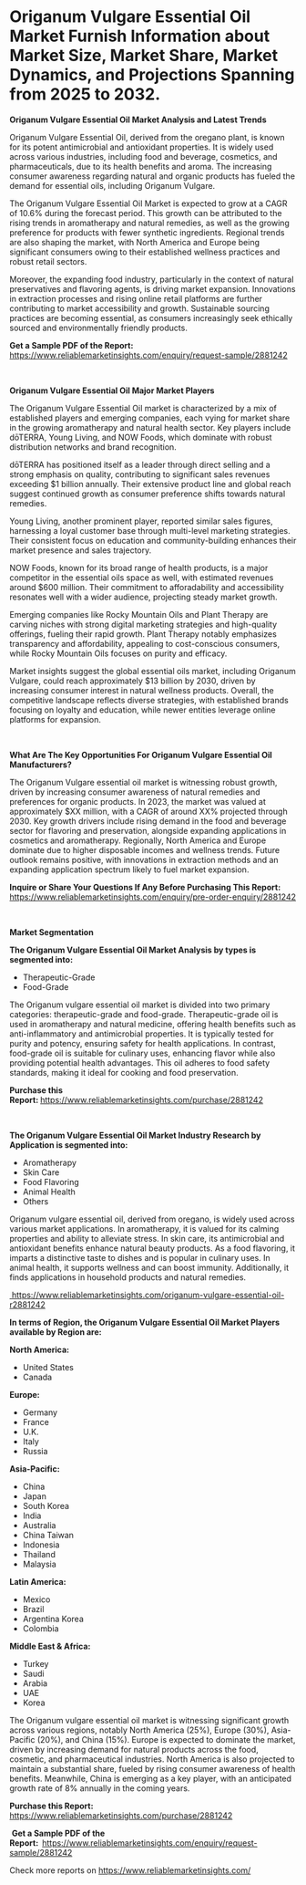 <p><h1>Origanum Vulgare Essential Oil Market Furnish Information about Market Size, Market Share, Market Dynamics, and Projections Spanning from 2025 to 2032.</h1></p><p><strong>Origanum Vulgare Essential Oil Market Analysis and Latest Trends</strong></p>
<p><p>Origanum Vulgare Essential Oil, derived from the oregano plant, is known for its potent antimicrobial and antioxidant properties. It is widely used across various industries, including food and beverage, cosmetics, and pharmaceuticals, due to its health benefits and aroma. The increasing consumer awareness regarding natural and organic products has fueled the demand for essential oils, including Origanum Vulgare.</p><p>The Origanum Vulgare Essential Oil Market is expected to grow at a CAGR of 10.6% during the forecast period. This growth can be attributed to the rising trends in aromatherapy and natural remedies, as well as the growing preference for products with fewer synthetic ingredients. Regional trends are also shaping the market, with North America and Europe being significant consumers owing to their established wellness practices and robust retail sectors.</p><p>Moreover, the expanding food industry, particularly in the context of natural preservatives and flavoring agents, is driving market expansion. Innovations in extraction processes and rising online retail platforms are further contributing to market accessibility and growth. Sustainable sourcing practices are becoming essential, as consumers increasingly seek ethically sourced and environmentally friendly products.</p></p>
<p><strong>Get a Sample PDF of the Report:&nbsp;</strong> <a href="https://www.reliablemarketinsights.com/enquiry/request-sample/2881242?utm_campaign=3286&utm_medium=2&utm_source=Github&utm_content=ia&utm_term=12032025&utm_id=origanum-vulgare-essential-oil">https://www.reliablemarketinsights.com/enquiry/request-sample/2881242</a></p>
<p>&nbsp;</p>
<p><strong>Origanum Vulgare Essential Oil Major Market Players</strong></p>
<p><p>The Origanum Vulgare Essential Oil market is characterized by a mix of established players and emerging companies, each vying for market share in the growing aromatherapy and natural health sector. Key players include dōTERRA, Young Living, and NOW Foods, which dominate with robust distribution networks and brand recognition.</p><p>dōTERRA has positioned itself as a leader through direct selling and a strong emphasis on quality, contributing to significant sales revenues exceeding $1 billion annually. Their extensive product line and global reach suggest continued growth as consumer preference shifts towards natural remedies.</p><p>Young Living, another prominent player, reported similar sales figures, harnessing a loyal customer base through multi-level marketing strategies. Their consistent focus on education and community-building enhances their market presence and sales trajectory.</p><p>NOW Foods, known for its broad range of health products, is a major competitor in the essential oils space as well, with estimated revenues around $600 million. Their commitment to afforadability and accessibility resonates well with a wider audience, projecting steady market growth.</p><p>Emerging companies like Rocky Mountain Oils and Plant Therapy are carving niches with strong digital marketing strategies and high-quality offerings, fueling their rapid growth. Plant Therapy notably emphasizes transparency and affordability, appealing to cost-conscious consumers, while Rocky Mountain Oils focuses on purity and efficacy.</p><p>Market insights suggest the global essential oils market, including Origanum Vulgare, could reach approximately $13 billion by 2030, driven by increasing consumer interest in natural wellness products. Overall, the competitive landscape reflects diverse strategies, with established brands focusing on loyalty and education, while newer entities leverage online platforms for expansion.</p></p>
<p>&nbsp;</p>
<p><strong>What Are The Key Opportunities For Origanum Vulgare Essential Oil Manufacturers?</strong></p>
<p><p>The Origanum Vulgare essential oil market is witnessing robust growth, driven by increasing consumer awareness of natural remedies and preferences for organic products. In 2023, the market was valued at approximately $XX million, with a CAGR of around XX% projected through 2030. Key growth drivers include rising demand in the food and beverage sector for flavoring and preservation, alongside expanding applications in cosmetics and aromatherapy. Regionally, North America and Europe dominate due to higher disposable incomes and wellness trends. Future outlook remains positive, with innovations in extraction methods and an expanding application spectrum likely to fuel market expansion.</p></p>
<p><strong>Inquire or Share Your Questions If Any Before Purchasing This Report:</strong> <a href="https://www.reliablemarketinsights.com/enquiry/pre-order-enquiry/2881242?utm_campaign=3286&utm_medium=2&utm_source=Github&utm_content=ia&utm_term=12032025&utm_id=origanum-vulgare-essential-oil">https://www.reliablemarketinsights.com/enquiry/pre-order-enquiry/2881242</a></p>
<p>&nbsp;</p>
<p><strong>Market Segmentation</strong></p>
<p><strong>The Origanum Vulgare Essential Oil Market Analysis by types is segmented into:</strong></p>
<p><ul><li>Therapeutic-Grade</li><li>Food-Grade</li></ul></p>
<p><p>The Origanum vulgare essential oil market is divided into two primary categories: therapeutic-grade and food-grade. Therapeutic-grade oil is used in aromatherapy and natural medicine, offering health benefits such as anti-inflammatory and antimicrobial properties. It is typically tested for purity and potency, ensuring safety for health applications. In contrast, food-grade oil is suitable for culinary uses, enhancing flavor while also providing potential health advantages. This oil adheres to food safety standards, making it ideal for cooking and food preservation.</p></p>
<p><strong>Purchase this Report:&nbsp;</strong><a href="https://www.reliablemarketinsights.com/purchase/2881242?utm_campaign=3286&utm_medium=2&utm_source=Github&utm_content=ia&utm_term=12032025&utm_id=origanum-vulgare-essential-oil">https://www.reliablemarketinsights.com/purchase/2881242</a></p>
<p>&nbsp;</p>
<p><strong>The Origanum Vulgare Essential Oil Market Industry Research by Application is segmented into:</strong></p>
<p><ul><li>Aromatherapy</li><li>Skin Care</li><li>Food Flavoring</li><li>Animal Health</li><li>Others</li></ul></p>
<p><p>Origanum vulgare essential oil, derived from oregano, is widely used across various market applications. In aromatherapy, it is valued for its calming properties and ability to alleviate stress. In skin care, its antimicrobial and antioxidant benefits enhance natural beauty products. As a food flavoring, it imparts a distinctive taste to dishes and is popular in culinary uses. In animal health, it supports wellness and can boost immunity. Additionally, it finds applications in household products and natural remedies.</p></p>
<p><a href="https://www.reliablemarketinsights.com/origanum-vulgare-essential-oil-r2881242?utm_campaign=3286&utm_medium=2&utm_source=Github&utm_content=ia&utm_term=12032025&utm_id=origanum-vulgare-essential-oil">&nbsp;https://www.reliablemarketinsights.com/origanum-vulgare-essential-oil-r2881242</a></p>
<p><strong>In terms of Region, the Origanum Vulgare Essential Oil Market Players available by Region are:</strong></p>
<p>
    <p> <strong> North America: </strong>
        <ul>
            <li>United States</li>
            <li>Canada</li>
        </ul>
        </p> 
    <p> <strong> Europe: </strong>
        <ul>
            <li>Germany</li>
            <li>France</li>
            <li>U.K.</li>
            <li>Italy</li>
            <li>Russia</li>
        </ul>
        </p> 
    <p> <strong> Asia-Pacific: </strong>
        <ul>
            <li>China</li>
            <li>Japan</li>
            <li>South Korea</li>
            <li>India</li>
            <li>Australia</li>
            <li>China Taiwan</li>
            <li>Indonesia</li>
            <li>Thailand</li>
            <li>Malaysia</li>
        </ul>
        </p> 
    <p> <strong> Latin America: </strong>
        <ul>
            <li>Mexico</li>
            <li>Brazil</li>
            <li>Argentina Korea</li>
            <li>Colombia</li>
        </ul>
        </p> 
    <p> <strong> Middle East & Africa: </strong>
        <ul>
            <li>Turkey</li>
            <li>Saudi</li>
            <li>Arabia</li>
            <li>UAE</li>
            <li>Korea</li>
        </ul>
    </p>
    </p>
<p><p>The Origanum vulgare essential oil market is witnessing significant growth across various regions, notably North America (25%), Europe (30%), Asia-Pacific (20%), and China (15%). Europe is expected to dominate the market, driven by increasing demand for natural products across the food, cosmetic, and pharmaceutical industries. North America is also projected to maintain a substantial share, fueled by rising consumer awareness of health benefits. Meanwhile, China is emerging as a key player, with an anticipated growth rate of 8% annually in the coming years.</p></p>
<p><strong>Purchase this Report: </strong><a href="https://www.reliablemarketinsights.com/purchase/2881242?utm_campaign=3286&utm_medium=2&utm_source=Github&utm_content=ia&utm_term=12032025&utm_id=origanum-vulgare-essential-oil">https://www.reliablemarketinsights.com/purchase/2881242</a></p>
<p>&nbsp;<strong>Get a Sample PDF of the Report:&nbsp;&nbsp;</strong><a href="https://www.reliablemarketinsights.com/enquiry/request-sample/2881242?utm_campaign=3286&utm_medium=2&utm_source=Github&utm_content=ia&utm_term=12032025&utm_id=origanum-vulgare-essential-oil">https://www.reliablemarketinsights.com/enquiry/request-sample/2881242</a></p>
<p><strong></strong></p>
<p>Check more reports on <a href="https://www.reliablemarketinsights.com/?utm_campaign=3286&utm_medium=2&utm_source=Github&utm_content=ia&utm_term=12032025&utm_id=origanum-vulgare-essential-oil">https://www.reliablemarketinsights.com/</a></p>